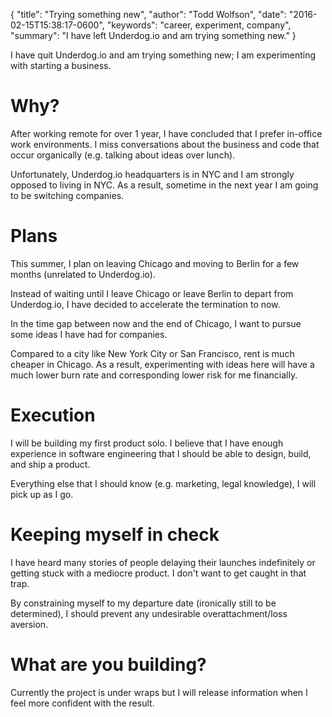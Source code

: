 {
  "title": "Trying something new",
  "author": "Todd Wolfson",
  "date": "2016-02-15T15:38:17-0600",
  "keywords": "career, experiment, company",
  "summary": "I have left Underdog.io and am trying something new."
}

I have quit Underdog.io and am trying something new; I am experimenting with starting a business.

# Why?
After working remote for over 1 year, I have concluded that I prefer in-office work environments. I miss conversations about the business and code that occur organically (e.g. talking about ideas over lunch).

Unfortunately, Underdog.io headquarters is in NYC and I am strongly opposed to living in NYC. As a result, sometime in the next year I am going to be switching companies.

# Plans
This summer, I plan on leaving Chicago and moving to Berlin for a few months (unrelated to Underdog.io).

Instead of waiting until I leave Chicago or leave Berlin to depart from Underdog.io, I have decided to accelerate the termination to now.

In the time gap between now and the end of Chicago, I want to pursue some ideas I have had for companies.

Compared to a city like New York City or San Francisco, rent is much cheaper in Chicago. As a result, experimenting with ideas here will have a much lower burn rate and corresponding lower risk for me financially.

# Execution
I will be building my first product solo. I believe that I have enough experience in software engineering that I should be able to design, build, and ship a product.

Everything else that I should know (e.g. marketing, legal knowledge), I will pick up as I go.

# Keeping myself in check
I have heard many stories of people delaying their launches indefinitely or getting stuck with a mediocre product. I don't want to get caught in that trap.

By constraining myself to my departure date (ironically still to be determined), I should prevent any undesirable overattachment/loss aversion.

# What are you building?
Currently the project is under wraps but I will release information when I feel more confident with the result.

